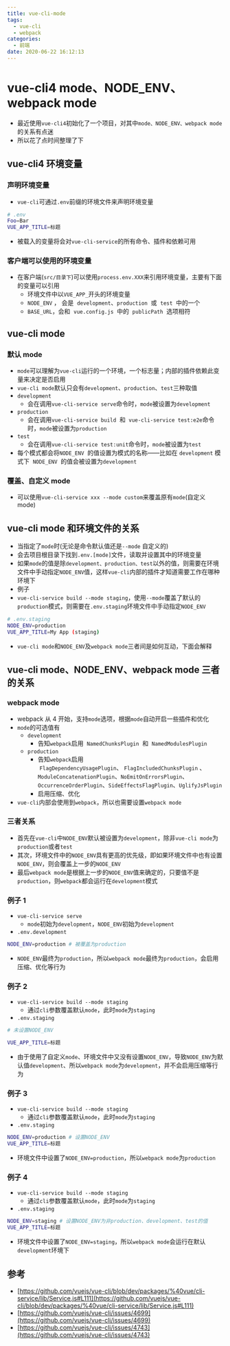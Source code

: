 ```yaml
---
title: vue-cli-mode
tags:
  - vue-cli
  - webpack
categories:
  - 前端
date: 2020-06-22 16:12:13
---
```


# vue-cli4 mode、NODE_ENV、webpack mode

- 最近使用`vue-cli4`初始化了一个项目，对其中`mode、NODE_ENV、webpack mode`的关系有点迷
- 所以花了点时间整理了下

## vue-cli4 环境变量

### 声明环境变量

- `vue-cli`可通过`.env`前缀的环境文件来声明环境变量

```sh
# .env
Foo=Bar
VUE_APP_TITLE=标题
```

- 被载入的变量将会对`vue-cli-service`的所有命令、插件和依赖可用

### 客户端可以使用的环境变量

- 在客户端(`src/目录下`)可以使用`process.env.XXX`来引用环境变量，主要有下面的变量可以引用
  - 环境文件中以`VUE_APP_`开头的环境变量
  - `NODE_ENV` ， 会是  `development`、`production`  或  `test`  中的一个
  - `BASE_URL`，会和  `vue.config.js`  中的  `publicPath`  选项相符

## vue-cli mode

### 默认 mode

- `mode`可以理解为`vue-cli`运行的一个环境，一个标志量；内部的插件依赖此变量来决定是否启用
- `vue-cli mode`默认只会有`development`、`production`、`test`三种取值
- `development`
  - 会在调用`vue-cli-service serve`命令时，`mode`被设置为`development`
- `production`
  - 会在调用`vue-cli-service build`  和` vue-cli-service test:e2e`命令时，`mode`被设置为`production`
- `test`
  - 会在调用`vue-cli-service test:unit`命令时，`mode`被设置为`test`
- 每个模式都会将`NODE_ENV`  的值设置为模式的名称——比如在 `development` 模式下  `NODE_ENV`  的值会被设置为`development`

### 覆盖、自定义 mode

- 可以使用`vue-cli-service xxx --mode custom`来覆盖原有`mode`(自定义 mode)

## vue-cli mode 和环境文件的关系

- 当指定了`mode`时(无论是命令默认值还是`--mode` 自定义的)
- 会去项目根目录下找到`.env.[mode]`文件，读取并设置其中的环境变量
- 如果`mode`的值是除`development、production、test`以外的值，则需要在环境文件中手动指定`NODE_ENV`值，这样`vue-cli`内部的插件才知道需要工作在哪种环境下
- 例子
- `vue-cli-service build --mode staging`，使用`--mode`覆盖了默认的`production`模式，则需要在`.env.staging`环境文件中手动指定`NODE_ENV`

```sh
# .env.staging
NODE_ENV=production
VUE_APP_TITLE=My App (staging)

```

- `vue-cli mode`和`NODE_ENV`及`webpack mode`三者间是如何互动，下面会解释

## vue-cli mode、NODE_ENV、webpack mode 三者的关系

### webpack mode

- webpack 从 4 开始，支持`mode`选项，根据`mode`自动开启一些插件和优化
- `mode`的可选值有
  - `development`
    - 告知`webpack`启用  `NamedChunksPlugin`  和  `NamedModulesPlugin`
  - `production`
    - 告知`webpack`启用  `FlagDependencyUsagePlugin`、 `FlagIncludedChunksPlugin` 、`ModuleConcatenationPlugin`、`NoEmitOnErrorsPlugin`、` OccurrenceOrderPlugin`、`SideEffectsFlagPlugin`、`UglifyJsPlugin`
    - 启用压缩、优化
- `vue-cli`内部会使用到`webpack`，所以也需要设置`webpack mode`

### 三者关系

- 首先在`vue-cli`中`NODE_ENV`默认被设置为`development`，除非`vue-cli mode`为`production`或者`test`
- 其次，环境文件中的`NODE_ENV`具有更高的优先级，即如果环境文件中也有设置`NODE_ENV`，则会覆盖上一步的`NODE_ENV`
- 最后`webpack mode`是根据上一步的`NODE_ENV`值来确定的，只要值不是`production`，则`webpack`都会运行在`development`模式

### 例子 1

- `vue-cli-service serve`
  - `mode`初始为`development`，`NODE_ENV`初始为`development`
- `.env.development`

```sh
NODE_ENV=production # 被覆盖为production
```

- `NODE_ENV`最终为`production`，所以`webpack mode`最终为`production`，会启用压缩、优化等行为

### 例子 2

- `vue-cli-service build --mode staging`
  - 通过`cli`参数覆盖默认`mode`，此时`mode`为`staging`
- `.env.staging`

```sh
# 未设置NODE_ENV

VUE_APP_TITLE=标题
```

- 由于使用了自定义`mode`、环境文件中又没有设置`NODE_ENV`，导致`NODE_ENV`为默认值`development`、所以`webpack mode`为`development`，并不会启用压缩等行为

### 例子 3

- `vue-cli-service build --mode staging`
  - 通过`cli`参数覆盖默认`mode`，此时`mode`为`staging`
- `.env.staging`

```sh
NODE_ENV=production # 设置NODE_ENV
VUE_APP_TITLE=标题
```

- 环境文件中设置了`NODE_ENV=production`，所以`webpack mode`为`production`

### 例子 4

- `vue-cli-service build --mode staging`
  - 通过`cli`参数覆盖默认`mode`，此时`mode`为`staging`
- `.env.staging`

```sh
NODE_ENV=staging # 设置NODE_ENV为非production、development、test的值
VUE_APP_TITLE=标题
```

- 环境文件中设置了`NODE_ENV=staging`，所以`webpack mode`会运行在默认`development`环境下

## 参考

- [https://github.com/vuejs/vue-cli/blob/dev/packages/%40vue/cli-service/lib/Service.js#L111](https://github.com/vuejs/vue-cli/blob/dev/packages/%40vue/cli-service/lib/Service.js#L111)
- [https://github.com/vuejs/vue-cli/issues/4699](https://github.com/vuejs/vue-cli/issues/4699)
- [https://github.com/vuejs/vue-cli/issues/4743](https://github.com/vuejs/vue-cli/issues/4743)
